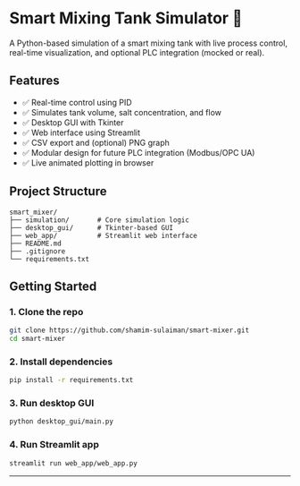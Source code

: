 
# Smart Mixing Tank Simulator 🧪

A Python-based simulation of a smart mixing tank with live process control, real-time visualization, and optional PLC integration (mocked or real).

## Features

- ✅ Real-time control using PID
- ✅ Simulates tank volume, salt concentration, and flow
- ✅ Desktop GUI with Tkinter
- ✅ Web interface using Streamlit
- ✅ CSV export and (optional) PNG graph
- ✅ Modular design for future PLC integration (Modbus/OPC UA)
- ✅ Live animated plotting in browser

## Project Structure

```
smart_mixer/
├── simulation/       # Core simulation logic
├── desktop_gui/      # Tkinter-based GUI
├── web_app/          # Streamlit web interface
├── README.md
├── .gitignore
└── requirements.txt
```

## Getting Started

### 1. Clone the repo

```bash
git clone https://github.com/shamim-sulaiman/smart-mixer.git
cd smart-mixer
```

### 2. Install dependencies

```bash
pip install -r requirements.txt
```

### 3. Run desktop GUI

```bash
python desktop_gui/main.py
```

### 4. Run Streamlit app

```bash
streamlit run web_app/web_app.py
```

---
